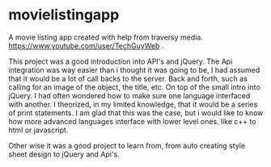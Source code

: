 # movielistingapp

A movie listing app created with help from traversy media. https://www.youtube.com/user/TechGuyWeb . 

This project was a good introduction into API's and jQuery. The Api integration was way easier than i thought it was going to be, I had assumed that it would be a lot of call backs to the server. Back and forth, such as calling for an image of the object, the title, etc. On top of the small intro into jQuery. I had often wondered how to make sure one language interfaced with another. I theorized, in my limited knowledge, that it would be a series of print statements. I am glad that this was the case, but i would like to know how more advanced languages interface with lower level ones. like c++ to html or javascript.

Other wise it was a good project to learn from, from auto creating style sheet design to jQuery and Api's.
